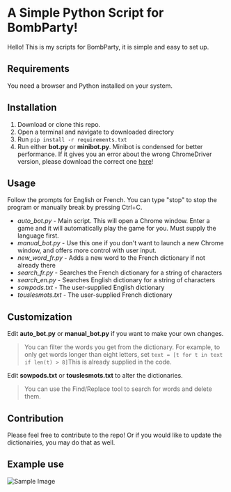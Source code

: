 ﻿# A Simple Python Script for BombParty!

Hello! This is my scripts for BombParty, it is simple and easy to set up.


## Requirements

You need a browser and Python installed on your system.


## Installation

 1. Download or clone this repo. 
 2. Open a terminal and navigate to downloaded directory
 3. Run `pip install -r requirements.txt`
 4. Run either **bot.py** or **minibot.py**. Minibot is condensed for
    better performance. If it gives you an error about the wrong ChromeDriver version, please download the correct one [here](https://chromedriver.chromium.org/downloads)!

## Usage

Follow the prompts for English or French. You can type "stop" to stop the program or manually break by pressing Ctrl+C.

 - *auto_bot.py* - Main script. This will open a Chrome window. Enter a game and it will automatically play the game for you. Must supply the language first.
 - *manual_bot.py* - Use this one if you don't want to launch a new Chrome window, and offers more control with user input.
 - *new_word_fr.py* - Adds a new word to the French dictionary if not already there
 - *search_fr.py* - Searches the French dictionary for a string of characters
 - *search_en.py* - Searches English dictionary for a string of characters
 - *sowpods.txt* - The user-supplied English dictionary
 - *touslesmots.txt* - The user-supplied French dictionary

## Customization

Edit **auto_bot.py** or **manual_bot.py** if you want to make your own changes.

> You can filter the words you get from the dictionary.  For example, to only get words longer than eight letters, set `text = [t for t in text if len(t) > 8]`This is already supplied in the code.

Edit **sowpods.txt** or **touslesmots.txt** to alter the dictionaries.

> You can use the Find/Replace tool to search for words and delete them.

## Contribution

Please feel free to contribute to the repo! Or if you would like to update the dictionairies, you may do that as well.

## Example use

![Sample Image](https://puu.sh/FrVco.png)

